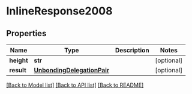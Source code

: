 # InlineResponse2008

## Properties
Name | Type | Description | Notes
------------ | ------------- | ------------- | -------------
**height** | **str** |  | [optional] 
**result** | [**UnbondingDelegationPair**](UnbondingDelegationPair.md) |  | [optional] 

[[Back to Model list]](../README.md#documentation-for-models) [[Back to API list]](../README.md#documentation-for-api-endpoints) [[Back to README]](../README.md)



